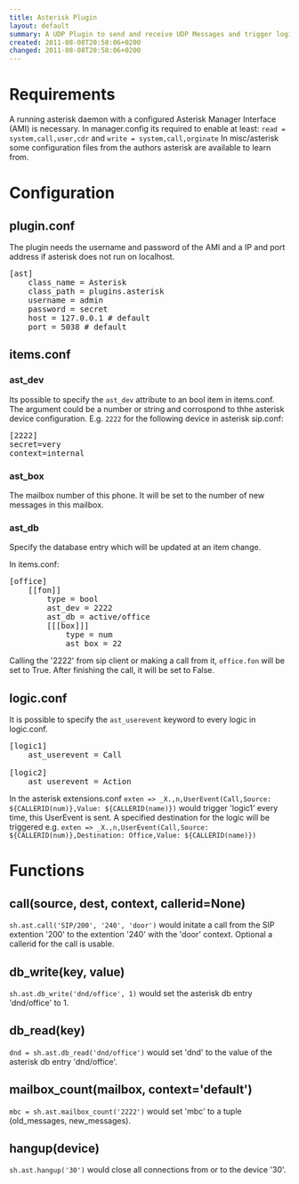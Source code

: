 ```yaml
---
title: Asterisk Plugin
layout: default
summary: A UDP Plugin to send and receive UDP Messages and trigger logics.
created: 2011-08-08T20:58:06+0200
changed: 2011-08-08T20:58:06+0200
---
```



Requirements
============
A running asterisk daemon with a configured Asterisk Manager Interface (AMI) is necessary.
In manager.config its required to enable at least:
<code>read = system,call,user,cdr</code> and `write = system,call,orginate`
In misc/asterisk some configuration files from the authors asterisk are available to learn from.

Configuration
=============

## plugin.conf

The plugin needs the username and password of the AMI and a IP and port address if asterisk does not run on localhost. 

<pre>
[ast]
    class_name = Asterisk
    class_path = plugins.asterisk
    username = admin
    password = secret
    host = 127.0.0.1 # default
    port = 5038 # default
</pre>

## items.conf

### ast_dev

Its possible to specify the `ast_dev` attribute to an bool item in items.conf. The argument could be a number or string and corrospond to thhe asterisk device configuration.
E.g. <code>2222</code> for the following device in asterisk sip.conf:
<pre>[2222]
secret=very
context=internal
</pre>

### ast_box
The mailbox number of this phone. It will be set to the number of new messages in this mailbox.

### ast_db
Specify the database entry which will be updated at an item change.

In items.conf:
<pre>
[office]
    [[fon]]
        type = bool
        ast_dev = 2222
        ast_db = active/office
        [[[box]]]
            type = num
            ast_box = 22
</pre>

Calling the '2222' from sip client or making a call from it, <code>office.fon</code> will be set to True. After finishing the call, it will be set to False.


## logic.conf

It is possible to specify the `ast_userevent` keyword to every logic in logic.conf.
<pre>
[logic1]
    ast_userevent = Call

[logic2]
    ast_userevent = Action
</pre>

In the asterisk extensions.conf `exten => _X.,n,UserEvent(Call,Source: ${CALLERID(num)},Value: ${CALLERID(name)})` would trigger 'logic1' every time, this UserEvent is sent.
A specified destination for the logic will be triggered e.g. `exten => _X.,n,UserEvent(Call,Source: ${CALLERID(num)},Destination: Office,Value: ${CALLERID(name)})`


Functions
=========

call(source, dest, context, callerid=None)
------------------------------------------
`sh.ast.call('SIP/200', '240', 'door')` would initate a call from the SIP extention '200' to the extention '240' with the 'door' context. Optional a callerid for the call is usable.

db_write(key, value)
--------------------
<code>sh.ast.db_write('dnd/office', 1)</code> would set the asterisk db entry 'dnd/office' to 1.

db_read(key)
------------
<code>dnd = sh.ast.db_read('dnd/office')</code> would set 'dnd' to the value of the asterisk db entry 'dnd/office'.

mailbox_count(mailbox, context='default')
-----------------------------------------
<code>mbc = sh.ast.mailbox_count('2222')</code> would set 'mbc' to a tuple (old_messages, new_messages).

## hangup(device)
`sh.ast.hangup('30')` would close all connections from or to the device '30'.
